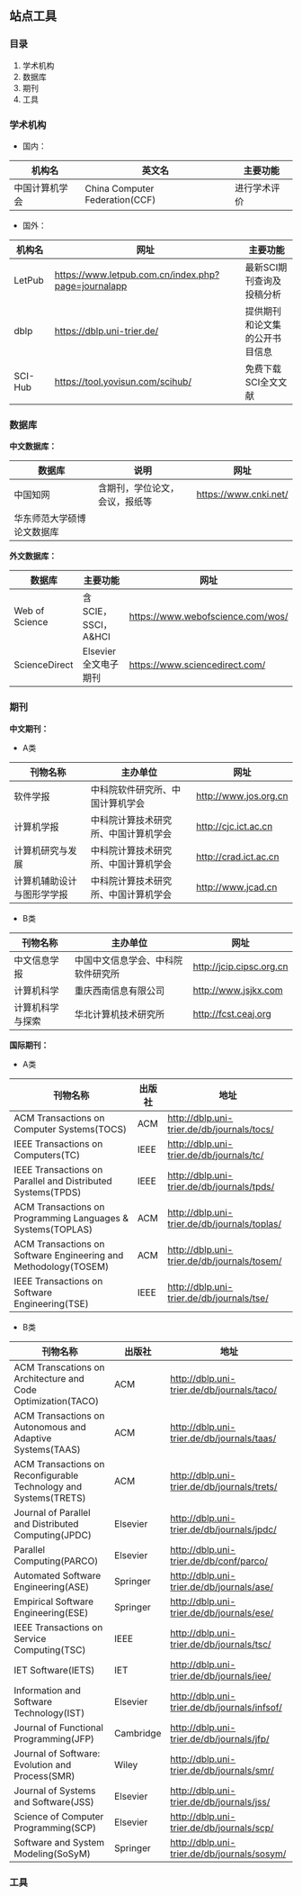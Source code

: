 ## 站点工具

### 目录

1. 学术机构
2. 数据库
3. 期刊
4. 工具



### 学术机构

* 国内：

| 机构名         | 英文名                         | 主要功能     |
| -------------- | ------------------------------ | ------------ |
| 中国计算机学会 | China Computer Federation(CCF) | 进行学术评价 |

* 国外：

| 机构名  | 网址                                                | 主要功能                       |
| ------- | --------------------------------------------------- | ------------------------------ |
| LetPub  | https://www.letpub.com.cn/index.php?page=journalapp | 最新SCI期刊查询及投稿分析      |
| dblp    | https://dblp.uni-trier.de/                          | 提供期刊和论文集的公开书目信息 |
| SCI-Hub | https://tool.yovisun.com/scihub/                    | 免费下载SCI全文文献            |



### 数据库

**中文数据库：**

| 数据库                     | 说明                           | 网址                  |
| -------------------------- | ------------------------------ | --------------------- |
| 中国知网                   | 含期刊，学位论文，会议，报纸等 | https://www.cnki.net/ |
| 华东师范大学硕博论文数据库 |                                |                       |



**外文数据库：**

| 数据库         | 主要功能             | 网址                              |
| -------------- | -------------------- | --------------------------------- |
| Web of Science | 含SCIE，SSCI，A&HCI  | https://www.webofscience.com/wos/ |
| ScienceDirect  | Elsevier全文电子期刊 | https://www.sciencedirect.com/    |



### 期刊

**中文期刊：**

* A类

| 刊物名称                   | 主办单位                             | 网址                  |
| -------------------------- | ------------------------------------ | --------------------- |
| 软件学报                   | 中科院软件研究所、中国计算机学会     | http://www.jos.org.cn |
| 计算机学报                 | 中科院计算技术研究所、中国计算机学会 | http://cjc.ict.ac.cn  |
| 计算机研究与发展           | 中科院计算技术研究所、中国计算机学会 | http://crad.ict.ac.cn |
| 计算机辅助设计与图形学学报 | 中科院计算技术研究所、中国计算机学会 | http://www.jcad.cn    |

* B类

| 刊物名称         | 主办单位                           | 网址                     |
| ---------------- | ---------------------------------- | ------------------------ |
| 中文信息学报     | 中国中文信息学会、中科院软件研究所 | http://jcip.cipsc.org.cn |
| 计算机科学       | 重庆西南信息有限公司               | http://www.jsjkx.com     |
| 计算机科学与探索 | 华北计算机技术研究所               | http://fcst.ceaj.org     |



**国际期刊：**

* A类

| 刊物名称                                                     | 出版社 | 地址                                         |
| ------------------------------------------------------------ | ------ | -------------------------------------------- |
| ACM Transactions on Computer Systems(TOCS)                   | ACM    | http://dblp.uni-trier.de/db/journals/tocs/   |
| IEEE Transactions on Computers(TC)                           | IEEE   | http://dblp.uni-trier.de/db/journals/tc/     |
| IEEE Transactions on Parallel and Distributed Systems(TPDS)  | IEEE   | http://dblp.uni-trier.de/db/journals/tpds/   |
| ACM Transactions on Programming Languages & Systems(TOPLAS)  | ACM    | http://dblp.uni-trier.de/db/journals/toplas/ |
| ACM Transactions on Software Engineering and Methodology(TOSEM) | ACM    | http://dblp.uni-trier.de/db/journals/tosem/  |
| IEEE Transactions on Software Engineering(TSE)               | IEEE   | http://dblp.uni-trier.de/db/journals/tse/    |

* B类

| 刊物名称                                                     | 出版社    | 地址                                         |
| ------------------------------------------------------------ | --------- | -------------------------------------------- |
| ACM Transcations on Architecture and Code Optimization(TACO) | ACM       | http://dblp.uni-trier.de/db/journals/taco/   |
| ACM Transactions on Autonomous and Adaptive Systems(TAAS)    | ACM       | http://dblp.uni-trier.de/db/journals/taas/   |
| ACM Transactions on Reconfigurable Technology and Systems(TRETS) | ACM       | http://dblp.uni-trier.de/db/journals/trets/  |
| Journal of Parallel and Distributed Computing(JPDC)          | Elsevier  | http://dblp.uni-trier.de/db/journals/jpdc/   |
| Parallel Computing(PARCO)                                    | Elsevier  | http://dblp.uni-trier.de/db/conf/parco/      |
| Automated Software Engineering(ASE)                          | Springer  | http://dblp.uni-trier.de/db/journals/ase/    |
| Empirical Software Engineering(ESE)                          | Springer  | http://dblp.uni-trier.de/db/journals/ese/    |
| IEEE Transactions on Service Computing(TSC)                  | IEEE      | http://dblp.uni-trier.de/db/journals/tsc/    |
| IET Software(IETS)                                           | IET       | http://dblp.uni-trier.de/db/journals/iee/    |
| Information and Software Technology(IST)                     | Elsevier  | http://dblp.uni-trier.de/db/journals/infsof/ |
| Journal of Functional Programming(JFP)                       | Cambridge | http://dblp.uni-trier.de/db/journals/jfp/    |
| Journal of Software: Evolution and Process(SMR)              | Wiley     | http://dblp.uni-trier.de/db/journals/smr/    |
| Journal of Systems and Software(JSS)                         | Elsevier  | http://dblp.uni-trier.de/db/journals/jss/    |
| Science of Computer Programming(SCP)                         | Elsevier  | http://dblp.uni-trier.de/db/journals/scp/    |
| Software and System Modeling(SoSyM)                          | Springer  | http://dblp.uni-trier.de/db/journals/sosym/  |



### 工具

